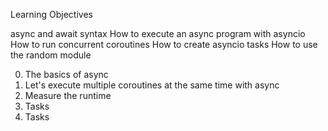 Learning Objectives

async and await syntax
How to execute an async program with asyncio
How to run concurrent coroutines
How to create asyncio tasks
How to use the random module

0. The basics of async
1. Let's execute multiple coroutines at the same time with async
2. Measure the runtime
3. Tasks
4. Tasks
